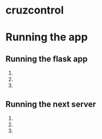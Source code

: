 # cruzcontrol

# Running the app

## Running the flask app
1. 
2. 
3. 

## Running the next server
1. 
2.
3.

